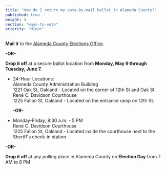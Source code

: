 ```yaml
---
title: "How do I return my vote-by-mail ballot in Alameda County?"
published: true
weight: 4
section: "ways-to-vote"
priority: "Minor"
---
```

**Mail it** to the [Alameda County Elections Office](#section-election-office-contact).  

**-OR-**  
	
**Drop it off** at a secure ballot location from **Monday, May 9 through Tuesday, June 7.**  
- 24-Hour Locations:  
    	Alameda County Administration Building  
	1221 Oak St, Oakland - Located on the corner of 12th St and Oak St.
	René C. Davidson Courthouse  
        1225 Fallon St, Oakland - Located on the entrance ramp on 12th St.  

	**-OR-**  

- Monday-Friday, 8:30 a.m. - 5 PM  
       René C. Davidson Courthouse  
       1225 Fallon St, Oakland - Located inside the courthouse next to the Sheriff's check-in station  

**-OR-**  
	
**Drop it off** at any polling place in Alameda County on **Election Day** from 7 AM to 8 PM  
